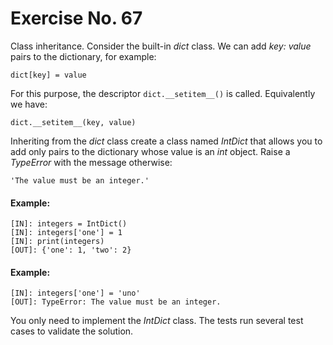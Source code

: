 # Exercise No. 67

Class inheritance. Consider the built-in *dict* class. We can add *key: value* pairs to the dictionary, for example:


    dict[key] = value


For this purpose, the descriptor `dict.__setitem__()` is called. Equivalently we have:


    dict.__setitem__(key, value)


Inheriting from the *dict* class create a class named *IntDict* that allows you to add only pairs to the dictionary whose value is an *int* object. Raise a *TypeError* with the message otherwise:

`'The value must be an integer.'`


#### Example:


    [IN]: integers = IntDict()
    [IN]: integers['one'] = 1
    [IN]: print(integers)
    [OUT]: {'one': 1, 'two': 2}


#### Example:


    [IN]: integers['one'] = 'uno'
    [OUT]: TypeError: The value must be an integer.


You only need to implement the *IntDict* class. The tests run several test cases to validate the solution.